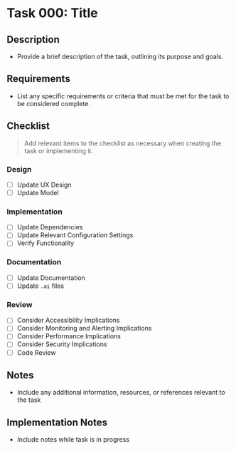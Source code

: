 # Task 000: Title

## Description

- Provide a brief description of the task, outlining its purpose and goals.

## Requirements

- List any specific requirements or criteria that must be met for the task to be considered complete.

## Checklist

> Add relevant items to the checklist as necessary when creating the task or implementing it.

### Design
- [ ] Update UX Design
- [ ] Update Model
### Implementation
- [ ] Update Dependencies
- [ ] Update Relevant Configuration Settings
- [ ] Verify Functionality
### Documentation
- [ ] Update Documentation
- [ ] Update `.ai` files
### Review
- [ ] Consider Accessibility Implications
- [ ] Consider Monitoring and Alerting Implications
- [ ] Consider Performance Implications
- [ ] Consider Security Implications
- [ ] Code Review

## Notes

- Include any additional information, resources, or references relevant to the task

## Implementation Notes

- Include notes while task is in progress